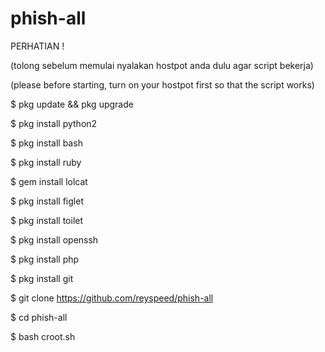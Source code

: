 # phish-all
PERHATIAN !

(tolong sebelum memulai nyalakan hostpot anda dulu agar script bekerja)

(please before starting, turn on your hostpot first so that the script works)




$ pkg update && pkg upgrade

$ pkg install python2

$ pkg install bash

$ pkg install ruby

$ gem install lolcat

$ pkg install figlet

$ pkg install toilet

$ pkg install openssh

$ pkg install php

$ pkg install git

$ git clone https://github.com/reyspeed/phish-all

$ cd phish-all

$ bash croot.sh
